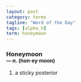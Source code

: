 ```yaml
---
layout: post
category: terms
tagline: "Word of the Day"
tags: [alpha_h]
term: honeymoon
---
```


<h3>Honeymoon<br/> <small>&mdash; n. (hon<span>&middot;</span>ey<span>&middot;</span>moon)</small></h3>
<p><ol>
<li>a sticky posterior</li>
</ol></p>
